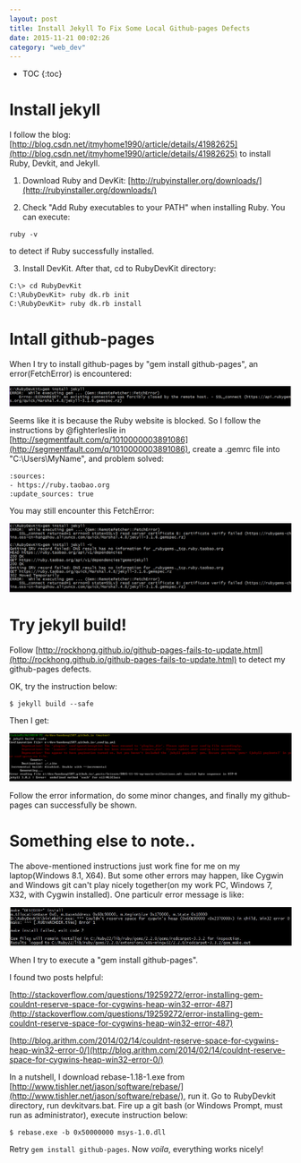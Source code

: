 ```yaml
---
layout: post
title: Install Jekyll To Fix Some Local Github-pages Defects
date: 2015-11-21 00:02:26
category: "web_dev"
---
```


* TOC
{:toc}

# Install jekyll

I follow the blog: [http://blog.csdn.net/itmyhome1990/article/details/41982625](http://blog.csdn.net/itmyhome1990/article/details/41982625) 
to install Ruby, Devkit, and Jekyll.

1. Download Ruby and DevKit: [http://rubyinstaller.org/downloads/](http://rubyinstaller.org/downloads/)

2. Check "Add Ruby executables to your PATH" when installing Ruby. You can execute:

<pre class="terminal"><code>ruby -v</code></pre>

to detect if Ruby successfully installed.

3. Install DevKit. After that, cd to RubyDevKit directory:

```
C:\> cd RubyDevKit
C:\RubyDevKit> ruby dk.rb init
C:\RubyDevKit> ruby dk.rb install
```

# Intall github-pages

When I try to install github-pages by "gem install github-pages", an error(FetchError) is encountered: 

![](/assets/web_dev/fetch_error.PNG)

Seems like it is because the Ruby website is blocked. So I follow the instructions by @fighterleslie in 
[http://segmentfault.com/q/1010000003891086](http://segmentfault.com/q/1010000003891086), create a .gemrc 
file into "C:\Users\MyName", and problem solved:

```
:sources:
- https://ruby.taobao.org
:update_sources: true
```

You may still encounter this FetchError:

![](/assets/web_dev/fetch_error_2.PNG)

# Try jekyll build!

Follow [http://rockhong.github.io/github-pages-fails-to-update.html](http://rockhong.github.io/github-pages-fails-to-update.html)
to detect my github-pages defects.

OK, try the instruction below:

<pre class="terminal">
<code>$ jekyll build --safe</code>
</pre>

Then I get:

![](/assets/web_dev/jekyll_build_reuslts.png)

Follow the error information, do some minor changes, and finally my github-pages can successfully be shown.

# Something else to note..

The above-mentioned instructions just work fine for me on my laptop(Windows 8.1, X64). 
But some other errors may happen, like Cygwin and Windows git can't play nicely 
together(on my work PC, Windows 7, X32, with Cygwin installed).
One particulr error message is like:

![](/assets/web_dev/gem_install_github-pages_cygwin_error.jpg)

When I try to execute a "gem install github-pages".

I found two posts helpful:

[http://stackoverflow.com/questions/19259272/error-installing-gem-couldnt-reserve-space-for-cygwins-heap-win32-error-487](http://stackoverflow.com/questions/19259272/error-installing-gem-couldnt-reserve-space-for-cygwins-heap-win32-error-487)

[http://blog.arithm.com/2014/02/14/couldnt-reserve-space-for-cygwins-heap-win32-error-0/](http://blog.arithm.com/2014/02/14/couldnt-reserve-space-for-cygwins-heap-win32-error-0/)

In a nutshell, I download rebase-1.18-1.exe from [http://www.tishler.net/jason/software/rebase/](http://www.tishler.net/jason/software/rebase/),
run it. 
Go to RubyDevkit directory, run devkitvars.bat. 
Fire up a git bash (or Windows Prompt, must run as administrator), execute instruction below:

<pre class="terminal">
<code>$ rebase.exe -b 0x50000000 msys-1.0.dll</code>
</pre>

Retry `gem install github-pages`. Now *voila*, everything works nicely!